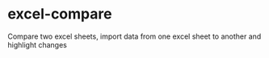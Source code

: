 # excel-compare
Compare two excel sheets, import data from one excel sheet to another and highlight changes
